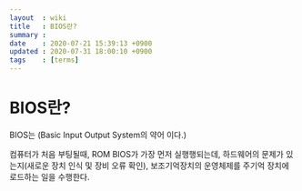 ```yaml
---
layout  : wiki
title   : BIOS란?
summary : 
date    : 2020-07-21 15:39:13 +0900
updated : 2020-07-31 18:00:10 +0900
tags    : [terms]
---
```


# BIOS란?

BIOS는 (Basic Input Output System의 약어 이다.)

컴퓨터가 처음 부팅될때, ROM BIOS가 가장 먼저 실행행되는데,
하드웨어의 문제가 있는지(새로운 장치 인식 및 장비 오류 확인),
보조기억장치의 운영체제를 주기억 장치에 로드하는 일을 수행한다.
